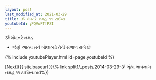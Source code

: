 ```yaml
---
layout: post
last_modified_at: 2021-03-29
title: ૐ મંધાતરે નમહ ૧૧ ટાઈમ્સ
youtubeId: yPQVwFTfPZI
---
```

 
 
 ૐ મંધાતરે નમહ  
 
 -  જેણે આત્મા મને બોલાવ્યો તેની સંભાળ રાખે છે 
 
  
 
  
 
 
 
 
 
 


{% include youtubePlayer.html id=page.youtubeId %}
 
[Next]({{ site.baseurl }}{% link  split1/_posts/2014-03-29-ૐ ભૂંથા ભાવનાય નમહ ૧૧ ટાઈમ્સ.md%})
 
